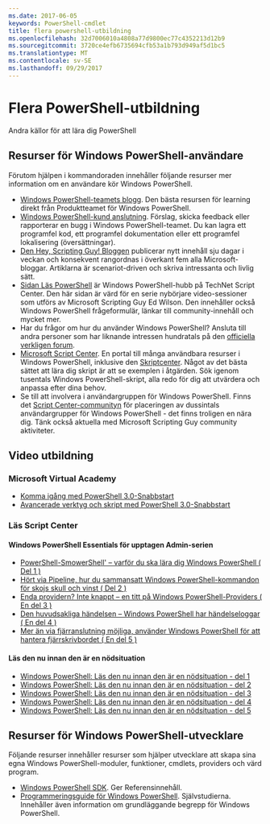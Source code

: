 ```yaml
---
ms.date: 2017-06-05
keywords: PowerShell-cmdlet
title: flera powershell-utbildning
ms.openlocfilehash: 32d7006010a4808a77d9800ec77c4352213d12b9
ms.sourcegitcommit: 3720ce4efb6735694cfb53a1b793d949af5d1bc5
ms.translationtype: MT
ms.contentlocale: sv-SE
ms.lasthandoff: 09/29/2017
---
```

# <a name="more-powershell-learning"></a>Flera PowerShell-utbildning

Andra källor för att lära dig PowerShell  

## <a name="resources-for-windows-powershell-users"></a>Resurser för Windows PowerShell-användare

Förutom hjälpen i kommandoraden innehåller följande resurser mer information om en användare kör Windows PowerShell.

- [Windows PowerShell-teamets blogg](http://blogs.msdn.com/b/powershell/). Den bästa resursen för learning direkt från Produktteamet för Windows PowerShell.
- [Windows PowerShell-kund anslutning](http://Connect.Microsoft.com/PowerShell). Förslag, skicka feedback eller rapporterar en bugg i Windows PowerShell-teamet. Du kan lagra ett programfel kod, ett programfel dokumentation eller ett programfel lokalisering (översättningar).
- [Den Hey, Scripting Guy! Bloggen](https://blogs.technet.microsoft.com/heyscriptingguy/) publicerar nytt innehåll sju dagar i veckan och konsekvent rangordnas i överkant fem alla Microsoft-bloggar. Artiklarna är scenariot-driven och skriva intressanta och livlig sätt.
- [Sidan Läs PowerShell](https://blogs.technet.microsoft.com/heyscriptingguy/2015/01/04/weekend-scripter-the-best-ways-to-learn-powershell/) är Windows PowerShell-hubb på TechNet Script Center. Den här sidan är värd för en serie nybörjare video-sessioner som utförs av Microsoft Scripting Guy Ed Wilson. Den innehåller också Windows PowerShell frågeformulär, länkar till community-innehåll och mycket mer.
- Har du frågor om hur du använder Windows PowerShell? Ansluta till andra personer som har liknande intressen hundratals på den [officiella verkligen forum](http://social.technet.microsoft.com/forums/itcg/threads/).
- [Microsoft Script Center](https://technet.microsoft.com/scriptcenter). En portal till många användbara resurser i Windows PowerShell, inklusive den [Skriptcenter](http://gallery.technet.microsoft.com/scriptcenter/). Något av det bästa sättet att lära dig skript är att se exemplen i åtgärden. Sök igenom tusentals Windows PowerShell-skript, alla redo för dig att utvärdera och anpassa efter dina behov.
- Se till att involvera i användargruppen för Windows PowerShell. Finns det [Script Center-communityn](https://technet.microsoft.com/scriptcenter/hh182567.aspx) för placeringen av dussintals användargrupper för Windows PowerShell - det finns troligen en nära dig. Tänk också aktuella med Microsoft Scripting Guy community aktiviteter.

## <a name="video-training"></a>Video utbildning

### <a name="microsoft-virtual-academy"></a>Microsoft Virtual Academy
- [Komma igång med PowerShell 3.0-Snabbstart](https://mva.microsoft.com/en-US/training-courses/getting-started-with-powershell-30-jump-start-8276)
- [Avancerade verktyg och skript med PowerShell 3.0-Snabbstart](https://mva.microsoft.com/en-US/training-courses/advanced-tools-scripting-with-powershell-30-jump-start-8231)

### <a name="script-center-learn"></a>Läs Script Center
#### <a name="windows-powershell-essentials-for-the-busy-admin-series"></a>Windows PowerShell Essentials för upptagen Admin-serien
- [PowerShell-SmowerShell' – varför du ska lära dig Windows PowerShell &#40; Del 1 &#41;](http://dlbmodigital.microsoft.com/webcasts/wmv/23976_Dnl_L.wmv)
- [Hört via Pipeline, hur du sammansatt Windows PowerShell-kommandon för skojs skull och vinst &#40; Del 2 &#41;](http://dlbmodigital.microsoft.com/webcasts/wmv/23977_Dnl_L.wmv)
- [Enda providern? Inte knappt – en titt på Windows PowerShell-Providers &#40; En del 3 &#41;](http://dlbmodigital.microsoft.com/webcasts/wmv/23978_Dnl_L.wmv)
- [Den huvudsakliga händelsen – Windows PowerShell har händelseloggar &#40; En del 4 &#41;](http://dlbmodigital.microsoft.com/webcasts/wmv/23979_Dnl_L.wmv)
- [Mer än via fjärranslutning möjliga, använder Windows PowerShell för att hantera fjärrskrivbordet &#40; En del 5 &#41;](http://dlbmodigital.microsoft.com/webcasts/wmv/23980_Dnl_L.wmv)

#### <a name="learn-it-now-before-its-an-emergency"></a>Läs den nu innan den är en nödsituation
- [Windows PowerShell: Läs den nu innan den är en nödsituation - del 1](http://dlbmodigital.microsoft.com/webcasts/wmv/1032481530_Dnl_L.wmv)
- [Windows PowerShell: Läs den nu innan den är en nödsituation - del 2](http://dlbmodigital.microsoft.com/webcasts/wmv/1032481542_Dnl_L.wmv)
- [Windows PowerShell: Läs den nu innan den är en nödsituation - del 3](http://dlbmodigital.microsoft.com/webcasts/wmv/1032481548_Dnl_L.wmv)
- [Windows PowerShell: Läs den nu innan den är en nödsituation - del 4](http://dlbmodigital.microsoft.com/webcasts/wmv/1032481552_Dnl_L.wmv)
- [Windows PowerShell: Läs den nu innan den är en nödsituation - del 5](http://dlbmodigital.microsoft.com/webcasts/wmv/1032481554_Dnl_L.wmv)

## <a name="resources-for-windows-powershell-developers"></a>Resurser för Windows PowerShell-utvecklare

Följande resurser innehåller resurser som hjälper utvecklare att skapa sina egna Windows PowerShell-moduler, funktioner, cmdlets, providers och värd program.

- [Windows PowerShell SDK](http://go.microsoft.com/fwlink/p/?LinkID=89595). Ger Referensinnehåll.
- [Programmeringsguide för Windows PowerShell](http://go.microsoft.com/fwlink/p/?LinkID=89596). Självstudierna. Innehåller även information om grundläggande begrepp för Windows PowerShell.

